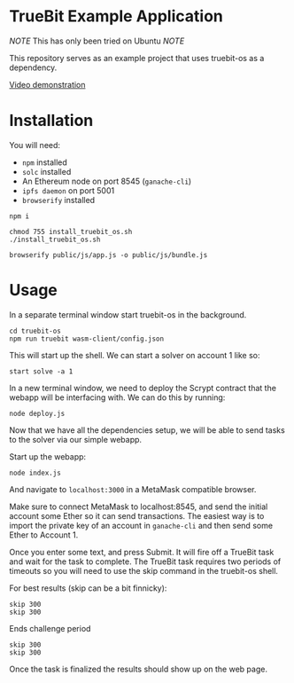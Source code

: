 # TrueBit Example Application

*NOTE* This has only been tried on Ubuntu *NOTE*

This repository serves as an example project that uses truebit-os as a dependency.

[Video demonstration](https://www.youtube.com/watch?v=dDzPCMBlZN4)

# Installation

You will need:

- `npm` installed
- `solc` installed
- An Ethereum node on port 8545 (`ganache-cli`)
- `ipfs daemon` on port 5001
- `browserify` installed

```
npm i

chmod 755 install_truebit_os.sh
./install_truebit_os.sh

browserify public/js/app.js -o public/js/bundle.js
```

# Usage

In a separate terminal window start truebit-os in the background.

```
cd truebit-os
npm run truebit wasm-client/config.json
```

This will start up the shell. We can start a solver on account 1 like so:
```
start solve -a 1
```

In a new terminal window, we need to deploy the Scrypt contract that the webapp will be interfacing with. We can do this by running:

```
node deploy.js
```

Now that we have all the dependencies setup,  we will be able to send tasks to the solver via our simple webapp.

Start up the webapp:
```
node index.js
```

And navigate to `localhost:3000` in a MetaMask compatible browser.

Make sure to connect MetaMask to localhost:8545, and send the initial account some Ether so it can send transactions. The easiest way is to import the private key of an account in `ganache-cli` and then send some Ether to Account 1.

Once you enter some text, and press Submit. It will fire off a TrueBit task and wait for the task to complete. The TrueBit task requires two periods of timeouts so you will need to use the skip command in the truebit-os shell.

For best results (skip can be a bit finnicky):
```
skip 300
skip 300
```

Ends challenge period

```
skip 300
skip 300
```

Once the task is finalized the results should show up on the web page.

